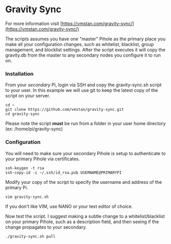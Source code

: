 # Gravity Sync

For more information visit [https://vmstan.com/gravity-sync/](https://vmstan.com/gravity-sync/)

The scripts assumes you have one "master" Pihole as the primary place you make all your configuration changes, such as whitelist, blacklist, group management, and blocklist settings. After the script executes it will copy the gravity.db from the master to any secondary nodes you configure it to run on.

### Installation

From your *secondary* Pi, login via SSH and copy the gravity-sync.sh script to your user. In this example we will use git to keep the latest copy of the script on your server.

```
cd ~
git clone https://github.com/vmstan/gravity-sync.git
cd gravity-sync
```

Please note the script **must** be run from a folder in your user home directory (ex: /home/pi/gravity-sync)

### Configuration

You will need to make sure your secondary Pihole is setup to authenticate to your primary Pihole via certificates. 

```
ssh-keygen -t rsa
ssh-copy-id -i ~/.ssh/id_rsa.pub USERNAME@PRIMARYPI
```

Modify your copy of the script to specify the username and address of the primary Pi.

```
vim gravity-sync.sh
```

If you don't like VIM, use NANO or your text editor of choice.

Now test the script. I suggest making a subtle change to a whitelist/blacklist on your primary Pihole, such as a description field, and then seeing if the change propagates to your secondary.

```
./gravity-sync.sh pull
```

